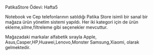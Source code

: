 PatikaStore Ödevi: Hafta5


Notebook ve Cep telefonlarının satıldığı Patika Store isimli bir sanal bir mağaza ürün yönetim sistemi yapıldı.
Her iki kategori için de ürün ekleme,silme,filtreleme gibi seçenekler mevcuttur.



Mağazadaki markalar alfabetik sırayla Apple, Asus,Casper,HP,Huawei,Lenovo,Monster Samsung,Xiaomi, olarak gelmektedir.










